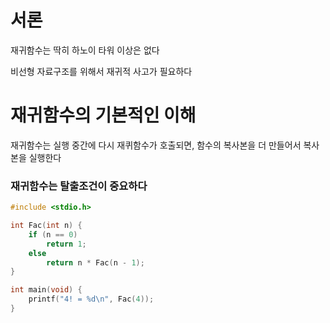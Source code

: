 
# 서론

재귀함수는 딱히 하노이 타워 이상은 없다

비선형 자료구조를 위해서 재귀적 사고가 필요하다 


# 재귀함수의 기본적인 이해

재귀함수는 실행 중간에 다시 재퀴함수가 호출되면, 함수의 복사본을 더 만들어서 복사본을 실행한다

### 재귀함수는 탈출조건이 중요하다

```c
#include <stdio.h>

int Fac(int n) {
	if (n == 0)
		return 1;
	else
		return n * Fac(n - 1);
}

int main(void) {
	printf("4! = %d\n", Fac(4));
}
```

